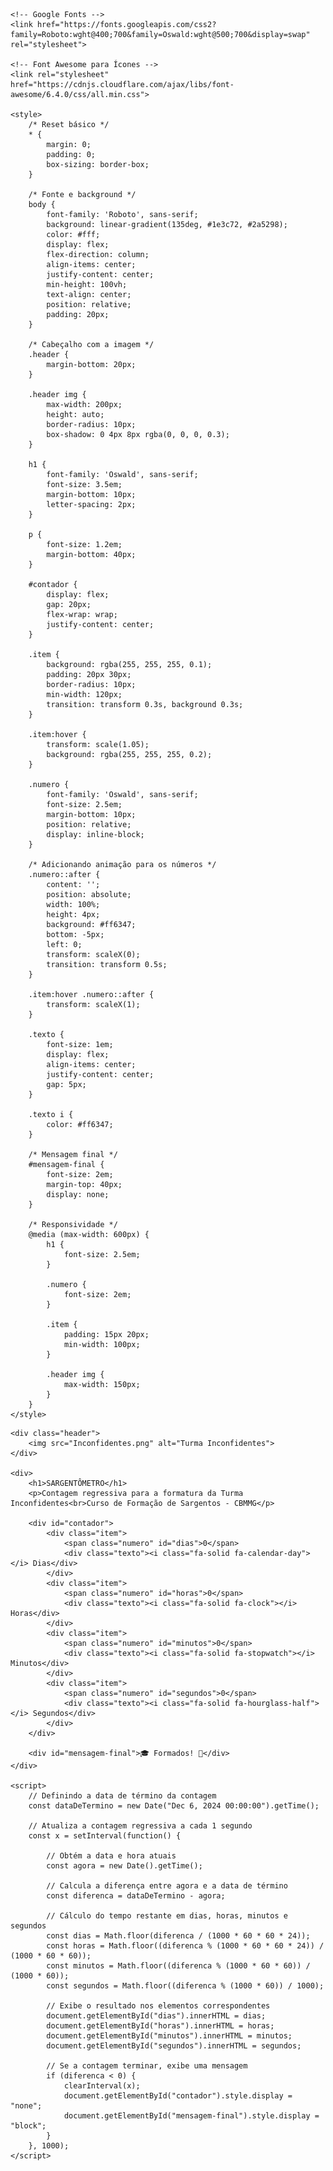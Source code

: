 <html lang="pt-br">
<head>
    <meta charset="UTF-8">
    <meta name="viewport" content="width=device-width, initial-scale=1.0">
    <title>SARGENTÔMETRO - Turma Inconfidentes</title>
    
    <!-- Google Fonts -->
    <link href="https://fonts.googleapis.com/css2?family=Roboto:wght@400;700&family=Oswald:wght@500;700&display=swap" rel="stylesheet">
    
    <!-- Font Awesome para Ícones -->
    <link rel="stylesheet" href="https://cdnjs.cloudflare.com/ajax/libs/font-awesome/6.4.0/css/all.min.css">
    
    <style>
        /* Reset básico */
        * {
            margin: 0;
            padding: 0;
            box-sizing: border-box;
        }

        /* Fonte e background */
        body {
            font-family: 'Roboto', sans-serif;
            background: linear-gradient(135deg, #1e3c72, #2a5298);
            color: #fff;
            display: flex;
            flex-direction: column;
            align-items: center;
            justify-content: center;
            min-height: 100vh;
            text-align: center;
            position: relative;
            padding: 20px;
        }

        /* Cabeçalho com a imagem */
        .header {
            margin-bottom: 20px;
        }

        .header img {
            max-width: 200px;
            height: auto;
            border-radius: 10px;
            box-shadow: 0 4px 8px rgba(0, 0, 0, 0.3);
        }

        h1 {
            font-family: 'Oswald', sans-serif;
            font-size: 3.5em;
            margin-bottom: 10px;
            letter-spacing: 2px;
        }

        p {
            font-size: 1.2em;
            margin-bottom: 40px;
        }

        #contador {
            display: flex;
            gap: 20px;
            flex-wrap: wrap;
            justify-content: center;
        }

        .item {
            background: rgba(255, 255, 255, 0.1);
            padding: 20px 30px;
            border-radius: 10px;
            min-width: 120px;
            transition: transform 0.3s, background 0.3s;
        }

        .item:hover {
            transform: scale(1.05);
            background: rgba(255, 255, 255, 0.2);
        }

        .numero {
            font-family: 'Oswald', sans-serif;
            font-size: 2.5em;
            margin-bottom: 10px;
            position: relative;
            display: inline-block;
        }

        /* Adicionando animação para os números */
        .numero::after {
            content: '';
            position: absolute;
            width: 100%;
            height: 4px;
            background: #ff6347;
            bottom: -5px;
            left: 0;
            transform: scaleX(0);
            transition: transform 0.5s;
        }

        .item:hover .numero::after {
            transform: scaleX(1);
        }

        .texto {
            font-size: 1em;
            display: flex;
            align-items: center;
            justify-content: center;
            gap: 5px;
        }

        .texto i {
            color: #ff6347;
        }

        /* Mensagem final */
        #mensagem-final {
            font-size: 2em;
            margin-top: 40px;
            display: none;
        }

        /* Responsividade */
        @media (max-width: 600px) {
            h1 {
                font-size: 2.5em;
            }

            .numero {
                font-size: 2em;
            }

            .item {
                padding: 15px 20px;
                min-width: 100px;
            }

            .header img {
                max-width: 150px;
            }
        }
    </style>
</head>
<body>

    <div class="header">
        <img src="Inconfidentes.png" alt="Turma Inconfidentes">
    </div>

    <div>
        <h1>SARGENTÔMETRO</h1>
        <p>Contagem regressiva para a formatura da Turma Inconfidentes<br>Curso de Formação de Sargentos - CBMMG</p>

        <div id="contador">
            <div class="item">
                <span class="numero" id="dias">0</span>
                <div class="texto"><i class="fa-solid fa-calendar-day"></i> Dias</div>
            </div>
            <div class="item">
                <span class="numero" id="horas">0</span>
                <div class="texto"><i class="fa-solid fa-clock"></i> Horas</div>
            </div>
            <div class="item">
                <span class="numero" id="minutos">0</span>
                <div class="texto"><i class="fa-solid fa-stopwatch"></i> Minutos</div>
            </div>
            <div class="item">
                <span class="numero" id="segundos">0</span>
                <div class="texto"><i class="fa-solid fa-hourglass-half"></i> Segundos</div>
            </div>
        </div>

        <div id="mensagem-final">🎓 Formados! 🎉</div>
    </div>

    <script>
        // Definindo a data de término da contagem
        const dataDeTermino = new Date("Dec 6, 2024 00:00:00").getTime();

        // Atualiza a contagem regressiva a cada 1 segundo
        const x = setInterval(function() {

            // Obtém a data e hora atuais
            const agora = new Date().getTime();

            // Calcula a diferença entre agora e a data de término
            const diferenca = dataDeTermino - agora;

            // Cálculo do tempo restante em dias, horas, minutos e segundos
            const dias = Math.floor(diferenca / (1000 * 60 * 60 * 24));
            const horas = Math.floor((diferenca % (1000 * 60 * 60 * 24)) / (1000 * 60 * 60));
            const minutos = Math.floor((diferenca % (1000 * 60 * 60)) / (1000 * 60));
            const segundos = Math.floor((diferenca % (1000 * 60)) / 1000);

            // Exibe o resultado nos elementos correspondentes
            document.getElementById("dias").innerHTML = dias;
            document.getElementById("horas").innerHTML = horas;
            document.getElementById("minutos").innerHTML = minutos;
            document.getElementById("segundos").innerHTML = segundos;

            // Se a contagem terminar, exibe uma mensagem
            if (diferenca < 0) {
                clearInterval(x);
                document.getElementById("contador").style.display = "none";
                document.getElementById("mensagem-final").style.display = "block";
            }
        }, 1000);
    </script>

</body>
</html>
